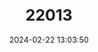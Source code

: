 ---
title: "22013"
category: "Toxolasma cylindrellus"
draft: false
date: 2024-02-22 13:03:50
languages:
  English: ["Pale Lilliput", "Pale Lilliput Naiad", "Pale Lilliput Pearly Mussel"]
---